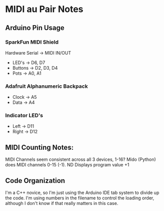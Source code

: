 MIDI au Pair Notes
==================

Arduino Pin Usage
-----------------

### SparkFun MIDI Shield


Hardware Serial -> MIDI IN/OUT
* LED's -> D6, D7
* Buttons -> D2, D3, D4
* Pots -> A0, A1

### Adafruit Alphanumeric Backpack

* Clock -> A5
* Data -> A4

### Indicator LED's

* Left -> D11
* Right -> D12

MIDI Counting Notes:
--------------------

MIDI Channels seem consistent across all 3 devices, 1-16?
Mido (Python) does MIDI channels 0-15 (-1).
ND Displays program value +1

Code Organization
-----------------

I'm a C++ novice, so I'm just using the Arduino IDE tab system to divide up the code. I'm using numbers in the filename to control the loading order, although I don't know if that really matters in this case.
